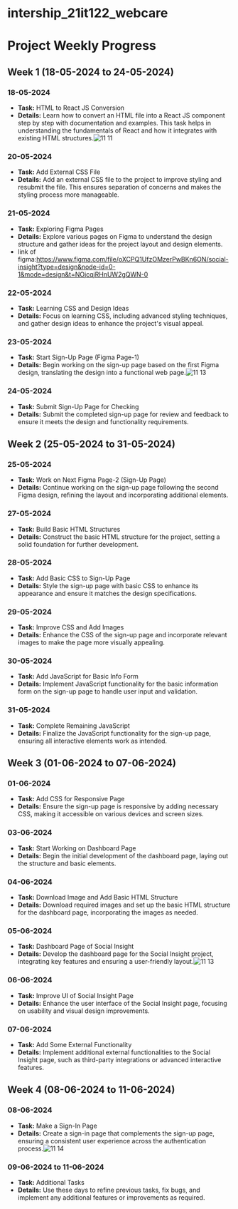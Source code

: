 # intership_21it122_webcare
# Project Weekly Progress

## Week 1 (18-05-2024 to 24-05-2024)

### 18-05-2024
- **Task:** HTML to React JS Conversion
- **Details:** Learn how to convert an HTML file into a React JS component step by step with documentation and examples. This task helps in understanding the fundamentals of React and how it integrates with existing HTML structures.![11 11](https://github.com/user-attachments/assets/37c7d4a2-f1c4-4cb0-b6b8-5ca0631eda50)


### 20-05-2024
- **Task:** Add External CSS File
- **Details:** Add an external CSS file to the project to improve styling and resubmit the file. This ensures separation of concerns and makes the styling process more manageable.

### 21-05-2024
- **Task:** Exploring Figma Pages
- **Details:** Explore various pages on Figma to understand the design structure and gather ideas for the project layout and design elements.
- link of figma:https://www.figma.com/file/oXCPQ1UfzOMzerPwBKn6ON/social-insight?type=design&node-id=0-1&mode=design&t=NOjcqjRHnUW2gQWN-0

### 22-05-2024
- **Task:** Learning CSS and Design Ideas
- **Details:** Focus on learning CSS, including advanced styling techniques, and gather design ideas to enhance the project's visual appeal.

### 23-05-2024
- **Task:** Start Sign-Up Page (Figma Page-1)
- **Details:** Begin working on the sign-up page based on the first Figma design, translating the design into a functional web page.![11 13](https://github.com/user-attachments/assets/a3097e57-8686-459d-9a24-081be6b064b2)


### 24-05-2024
- **Task:** Submit Sign-Up Page for Checking
- **Details:** Submit the completed sign-up page for review and feedback to ensure it meets the design and functionality requirements.

## Week 2 (25-05-2024 to 31-05-2024)

### 25-05-2024
- **Task:** Work on Next Figma Page-2 (Sign-Up Page)
- **Details:** Continue working on the sign-up page following the second Figma design, refining the layout and incorporating additional elements.

### 27-05-2024
- **Task:** Build Basic HTML Structures
- **Details:** Construct the basic HTML structure for the project, setting a solid foundation for further development.

### 28-05-2024
- **Task:** Add Basic CSS to Sign-Up Page
- **Details:** Style the sign-up page with basic CSS to enhance its appearance and ensure it matches the design specifications.

### 29-05-2024
- **Task:** Improve CSS and Add Images
- **Details:** Enhance the CSS of the sign-up page and incorporate relevant images to make the page more visually appealing.

### 30-05-2024
- **Task:** Add JavaScript for Basic Info Form
- **Details:** Implement JavaScript functionality for the basic information form on the sign-up page to handle user input and validation.

### 31-05-2024
- **Task:** Complete Remaining JavaScript
- **Details:** Finalize the JavaScript functionality for the sign-up page, ensuring all interactive elements work as intended.

## Week 3 (01-06-2024 to 07-06-2024)

### 01-06-2024
- **Task:** Add CSS for Responsive Page
- **Details:** Ensure the sign-up page is responsive by adding necessary CSS, making it accessible on various devices and screen sizes.

### 03-06-2024
- **Task:** Start Working on Dashboard Page
- **Details:** Begin the initial development of the dashboard page, laying out the structure and basic elements.

### 04-06-2024
- **Task:** Download Image and Add Basic HTML Structure
- **Details:** Download required images and set up the basic HTML structure for the dashboard page, incorporating the images as needed.

### 05-06-2024
- **Task:** Dashboard Page of Social Insight
- **Details:** Develop the dashboard page for the Social Insight project, integrating key features and ensuring a user-friendly layout.![11 13](https://github.com/user-attachments/assets/a91ee0ef-ca5a-482b-bae9-78e007ad08dd)


### 06-06-2024
- **Task:** Improve UI of Social Insight Page
- **Details:** Enhance the user interface of the Social Insight page, focusing on usability and visual design improvements.

### 07-06-2024
- **Task:** Add Some External Functionality
- **Details:** Implement additional external functionalities to the Social Insight page, such as third-party integrations or advanced interactive features.

## Week 4 (08-06-2024 to 11-06-2024)

### 08-06-2024
- **Task:** Make a Sign-In Page
- **Details:** Create a sign-in page that complements the sign-up page, ensuring a consistent user experience across the authentication process.![11 14](https://github.com/user-attachments/assets/aea4bea8-1f95-4d1a-8160-b276090cdc64)


### 09-06-2024 to 11-06-2024
- **Task:** Additional Tasks
- **Details:** Use these days to refine previous tasks, fix bugs, and implement any additional features or improvements as required.
